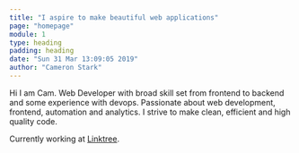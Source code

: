 ```yaml
---
title: "I aspire to make beautiful web applications"
page: "homepage"
module: 1
type: heading
padding: heading
date: "Sun 31 Mar 13:09:05 2019"
author: "Cameron Stark"
---
```


Hi I am Cam. Web Developer with broad skill set from frontend to backend and some experience with devops.
Passionate about web development, frontend, automation and analytics. 
I strive to make clean, efficient and high quality code.

Currently working at [Linktree](https://linktr.ee).
